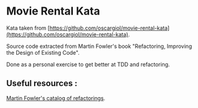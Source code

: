 Movie Rental Kata
=================

Kata taken from [https://github.com/oscargiol/movie-rental-kata](https://github.com/oscargiol/movie-rental-kata).

Source code extracted from Martin Fowler's book "Refactoring, Improving the Design of Existing Code".

Done as a personal exercise to get better at TDD and refactoring.

## Useful resources :

[Martin Fowler's catalog of refactorings](https://refactoring.com/catalog/).